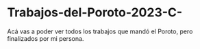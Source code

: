 # Trabajos-del-Poroto-2023-C-
Acá vas a poder ver todos los trabajos que mandó el Poroto, pero finalizados por mi persona.
